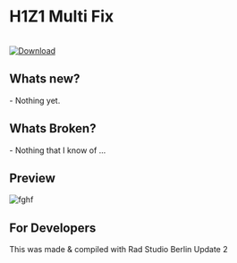 <h1>H1Z1 Multi Fix</h1>
<br/>
<a href="https://github.com/Inforcer25/h1z1-multi-fix/raw/master/H1Z1%20Multi%20Fix.exe">
  <img src="http://i.imgur.com/qoGP19r.png" alt="Download">
</a>

<h2>Whats new?</h2>
- Nothing yet.

<h2>Whats Broken?</h2>
- Nothing that I know of ...

<h2>Preview</h2> 

![fghf](http://i.imgur.com/5nkWNsO.png "Preview")

<h2>For Developers</h2>
This was made & compiled with Rad Studio Berlin Update 2

